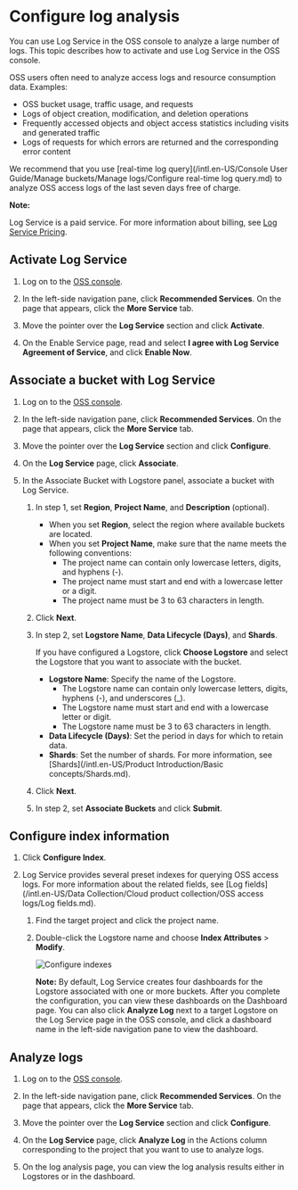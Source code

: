 # Configure log analysis

You can use Log Service in the OSS console to analyze a large number of logs. This topic describes how to activate and use Log Service in the OSS console.

OSS users often need to analyze access logs and resource consumption data. Examples:

-   OSS bucket usage, traffic usage, and requests
-   Logs of object creation, modification, and deletion operations
-   Frequently accessed objects and object access statistics including visits and generated traffic
-   Logs of requests for which errors are returned and the corresponding error content

We recommend that you use [real-time log query](/intl.en-US/Console User Guide/Manage buckets/Manage logs/Configure real-time log query.md) to analyze OSS access logs of the last seven days free of charge.

**Note:**

Log Service is a paid service. For more information about billing, see [Log Service Pricing](https://www.alibabacloud.com/product/log-service/pricing).

## Activate Log Service

1.  Log on to the [OSS console](https://oss.console.aliyun.com/overview).

2.  In the left-side navigation pane, click **Recommended Services**. On the page that appears, click the **More Service** tab.

3.  Move the pointer over the **Log Service** section and click **Activate**.

4.  On the Enable Service page, read and select **I agree with Log Service Agreement of Service**, and click **Enable Now**.


## Associate a bucket with Log Service

1.  Log on to the [OSS console](https://oss.console.aliyun.com/).

2.  In the left-side navigation pane, click **Recommended Services**. On the page that appears, click the **More Service** tab.

3.  Move the pointer over the **Log Service** section and click **Configure**.

4.  On the **Log Service** page, click **Associate**.

5.  In the Associate Bucket with Logstore panel, associate a bucket with Log Service.

    1.  In step 1, set **Region**, **Project Name**, and **Description** \(optional\).

        -   When you set **Region**, select the region where available buckets are located.
        -   When you set **Project Name**, make sure that the name meets the following conventions:
            -   The project name can contain only lowercase letters, digits, and hyphens \(-\).
            -   The project name must start and end with a lowercase letter or a digit.
            -   The project name must be 3 to 63 characters in length.
    2.  Click **Next**.

    3.  In step 2, set **Logstore Name**, **Data Lifecycle \(Days\)**, and **Shards**.

        If you have configured a Logstore, click **Choose Logstore** and select the Logstore that you want to associate with the bucket.

        -   **Logstore Name**: Specify the name of the Logstore.
            -   The Logstore name can contain only lowercase letters, digits, hyphens \(-\), and underscores \(\_\).
            -   The Logstore name must start and end with a lowercase letter or digit.
            -   The Logstore name must be 3 to 63 characters in length.
        -   **Data Lifecycle \(Days\)**: Set the period in days for which to retain data.
        -   **Shards**: Set the number of shards. For more information, see [Shards](/intl.en-US/Product Introduction/Basic concepts/Shards.md).
    4.  Click **Next**.

    5.  In step 2, set **Associate Buckets** and click **Submit**.


## Configure index information

1.  Click **Configure Index**.

2.  Log Service provides several preset indexes for querying OSS access logs. For more information about the related fields, see [Log fields](/intl.en-US/Data Collection/Cloud product collection/OSS access logs/Log fields.md).

    1.  Find the target project and click the project name.

    2.  Double-click the Logstore name and choose **Index Attributes** \> **Modify**.

        ![Configure indexes](https://static-aliyun-doc.oss-accelerate.aliyuncs.com/assets/img/en-US/7867549951/p39792.png)

        **Note:** By default, Log Service creates four dashboards for the Logstore associated with one or more buckets. After you complete the configuration, you can view these dashboards on the Dashboard page. You can also click **Analyze Log** next to a target Logstore on the Log Service page in the OSS console, and click a dashboard name in the left-side navigation pane to view the dashboard.


## Analyze logs

1.  Log on to the [OSS console](https://oss.console.aliyun.com/).

2.  In the left-side navigation pane, click **Recommended Services**. On the page that appears, click the **More Service** tab.

3.  Move the pointer over the **Log Service** section and click **Configure**.

4.  On the **Log Service** page, click **Analyze Log** in the Actions column corresponding to the project that you want to use to analyze logs.

5.  On the log analysis page, you can view the log analysis results either in Logstores or in the dashboard.


